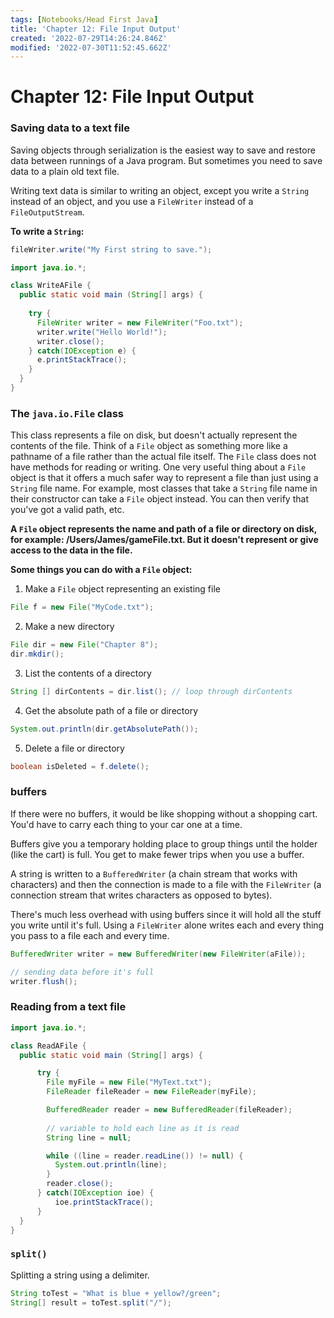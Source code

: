 ```yaml
---
tags: [Notebooks/Head First Java]
title: 'Chapter 12: File Input Output'
created: '2022-07-29T14:26:24.846Z'
modified: '2022-07-30T11:52:45.662Z'
---
```


# Chapter 12: File Input Output

### Saving data to a text file

Saving objects through serialization is the easiest way to save and restore data between runnings of a Java program. But sometimes you need to save data to a plain old text file.

Writing text data is similar to writing an object, except you write a `String` instead of an object, and you use a `FileWriter` instead of a `FileOutputStream`.

__To write a `String`:__
```java
fileWriter.write("My First string to save.");
```

```java
import java.io.*;

class WriteAFile {
  public static void main (String[] args) {
    
    try {
      FileWriter writer = new FileWriter("Foo.txt");
      writer.write("Hello World!");
      writer.close();
    } catch(IOException e) {
      e.printStackTrace();
    }
  }
}
```

### The `java.io.File` class

This class represents a file on disk, but doesn't actually represent the contents of the file. Think of a `File` object as something more like a pathname of a file rather than the actual file itself. The `File` class does not have methods for reading or writing. One very useful thing about a `File` object is that it offers a much safer way to represent a file than just using a `String` file name. For example, most classes that take a `String` file name in their constructor can take a `File` object instead. You can then verify that you've got a valid path, etc.

__A `File` object represents the name and path of a file or directory on disk, for example: /Users/James/gameFile.txt. But it doesn't represent or give access to the data in the file.__

__Some things you can do with a `File` object:__

1. Make a `File` object representing an existing file
```java
File f = new File("MyCode.txt");
```

2. Make a new directory 
```java
File dir = new File("Chapter 8");
dir.mkdir();
```

3. List the contents of a directory
```java
String [] dirContents = dir.list(); // loop through dirContents
```

4. Get the absolute path of a file or directory 
```java
System.out.println(dir.getAbsolutePath());
```

5. Delete a file or directory 
```java
boolean isDeleted = f.delete();
```

### buffers

If there were no buffers, it would be like shopping without a shopping cart. You'd have to carry each thing to your car one at a time.

Buffers give you a temporary holding place to group things until the holder (like the cart) is full. You get to make fewer trips when you use a buffer. 

A string is written to a `BufferedWriter` (a chain stream that works with characters) and then the connection is made to a file with the `FileWriter` (a connection stream that writes characters as opposed to bytes).

There's much less overhead with using buffers since it will hold all the stuff you write until it's full. Using a `FileWriter` alone writes each and every thing you pass to a file each and every time. 

```java
BufferedWriter writer = new BufferedWriter(new FileWriter(aFile));

// sending data before it's full
writer.flush();
```

### Reading from a text file

```java
import java.io.*;

class ReadAFile {
  public static void main (String[] args) {

      try {
        File myFile = new File("MyText.txt");
        FileReader fileReader = new FileReader(myFile);

        BufferedReader reader = new BufferedReader(fileReader);
      
        // variable to hold each line as it is read
        String line = null;

        while ((line = reader.readLine()) != null) {
          System.out.println(line);
        }
        reader.close();
      } catch(IOException ioe) {
          ioe.printStackTrace();
      }
  }
}
```

### `split()`

Splitting a string using a delimiter.

```java
String toTest = "What is blue + yellow?/green";
String[] result = toTest.split("/");
```
